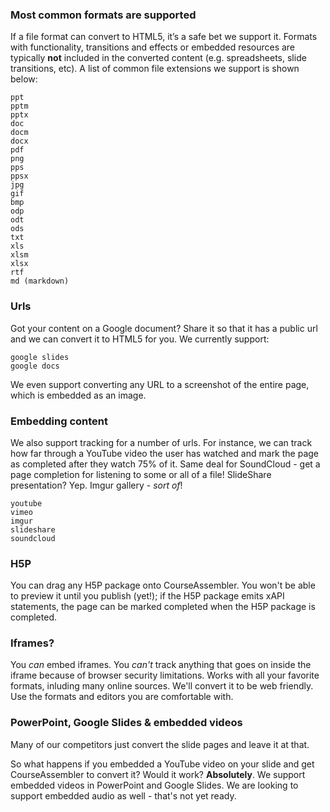 ### Most common formats are supported

If a file format can convert to HTML5, it’s a safe bet we support it. Formats with functionality, transitions and effects or embedded resources are typically <b>not</b> included in the converted content (e.g. spreadsheets, slide transitions, etc). A list of common file extensions we support is shown below:

	ppt
	pptm
	pptx
	doc
	docm
	docx
	pdf
	png
	pps
	ppsx
	jpg
	gif
	bmp
	odp
	odt
	ods
	txt
	xls
	xlsm
	xlsx
	rtf
	md (markdown)

### Urls

Got your content on a Google document? Share it so that it has a public url and we can convert it to HTML5 for you. We currently support:

	google slides
	google docs

We even support converting any URL to a screenshot of the entire page, which is embedded as an image.

### Embedding content

We also support tracking for a number of urls. For instance, we can track how far through a YouTube video the user has watched and mark the page as completed after they watch 75% of it. Same deal for SoundCloud - get a page completion for listening to some or all of a file! SlideShare presentation? Yep. Imgur gallery - *sort of*! 

	youtube
	vimeo
	imgur
	slideshare
	soundcloud

### H5P

You can drag any H5P package onto CourseAssembler. You won't be able to preview it until you publish (yet!); if the H5P package emits xAPI statements, the page can be marked completed when the H5P package is completed.

### Iframes?

You _can_ embed iframes. You _can't_ track anything that goes on inside the iframe because of browser security limitations. Works with all your favorite formats, inluding many online sources. We'll convert it to be web friendly. Use the formats and editors you are comfortable with.

### PowerPoint, Google Slides & embedded videos

Many of our competitors just convert the slide pages and leave it at that.

So what happens if you embedded a YouTube video on your slide and get CourseAssembler to convert it? Would it work? **Absolutely**. We support embedded videos in PowerPoint and Google Slides. We are looking to support embedded audio as well - that's not yet ready.